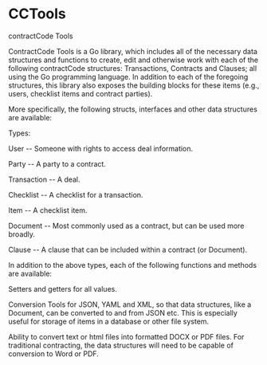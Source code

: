 # CCTools
contractCode Tools

ContractCode Tools is a Go library, which includes all of the necessary data structures and functions to create, edit and otherwise work with each of the following contractCode structures: Transactions, Contracts and Clauses; all using the Go programming language.  In addition to each of the foregoing structures, this library also exposes the building blocks for these items (e.g., users, checklist items and contract parties).  

More specifically, the following structs, interfaces and other data structures are available:

Types:

User -- Someone with rights to access deal information.

Party -- A party to a contract.

Transaction -- A deal.

Checklist -- A checklist for a transaction.

Item -- A checklist item.

Document -- Most commonly used as a contract, but can be used more broadly.

Clause -- A clause that can be included within a contract (or Document).

In addition to the above types, each of the following functions and methods are available:

Setters and getters for all values. 

Conversion Tools for JSON, YAML and XML, so that data structures, like a Document, can be converted to and from JSON etc. This is especially useful for storage of items in a database or other file system.

Ability to convert text or html files into formatted DOCX or PDF files.  For traditional contracting, the data structures will need to be capable of conversion to Word or PDF.


